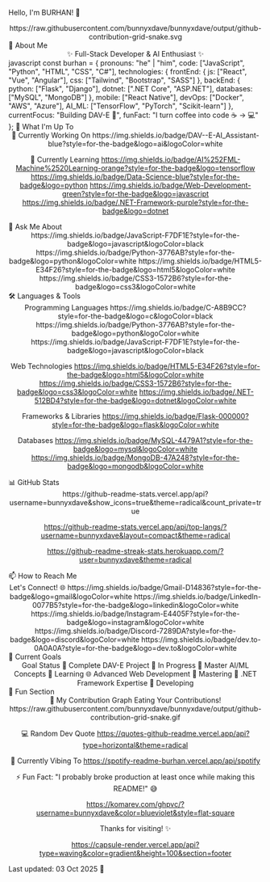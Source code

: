 Hello, I'm BURHAN! 👋
<div align="center">
https://raw.githubusercontent.com/bunnyxdave/bunnyxdave/output/github-contribution-grid-snake.svg

</div>
🚀 About Me
<div align="center">
✨ Full-Stack Developer & AI Enthusiast ✨

</div>
javascript
const burhan = {
  pronouns: "he" | "him",
  code: ["JavaScript", "Python", "HTML", "CSS", "C#"],
  technologies: {
    frontEnd: {
      js: ["React", "Vue", "Angular"],
      css: ["Tailwind", "Bootstrap", "SASS"]
    },
    backEnd: {
      python: ["Flask", "Django"],
      dotnet: [".NET Core", "ASP.NET"],
      databases: ["MySQL", "MongoDB"]
    },
    mobile: ["React Native"],
    devOps: ["Docker", "AWS", "Azure"],
    AI_ML: ["TensorFlow", "PyTorch", "Scikit-learn"]
  },
  currentFocus: "Building DAV-E 🤖",
  funFact: "I turn coffee into code ☕ → 💻"
};
🌟 What I'm Up To
<div align="center">
🔭 Currently Working On
https://img.shields.io/badge/DAV--E-AI_Assistant-blue?style=for-the-badge&logo=ai&logoColor=white

🌱 Currently Learning
https://img.shields.io/badge/AI%252FML-Machine%2520Learning-orange?style=for-the-badge&logo=tensorflow
https://img.shields.io/badge/Data-Science-blue?style=for-the-badge&logo=python
https://img.shields.io/badge/Web-Development-green?style=for-the-badge&logo=javascript
https://img.shields.io/badge/.NET-Framework-purple?style=for-the-badge&logo=dotnet

</div>
💬 Ask Me About
<div align="center">
https://img.shields.io/badge/JavaScript-F7DF1E?style=for-the-badge&logo=javascript&logoColor=black
https://img.shields.io/badge/Python-3776AB?style=for-the-badge&logo=python&logoColor=white
https://img.shields.io/badge/HTML5-E34F26?style=for-the-badge&logo=html5&logoColor=white
https://img.shields.io/badge/CSS3-1572B6?style=for-the-badge&logo=css3&logoColor=white

</div>
🛠️ Languages & Tools
<div align="center">
Programming Languages
https://img.shields.io/badge/C-A8B9CC?style=for-the-badge&logo=c&logoColor=black
https://img.shields.io/badge/Python-3776AB?style=for-the-badge&logo=python&logoColor=white
https://img.shields.io/badge/JavaScript-F7DF1E?style=for-the-badge&logo=javascript&logoColor=black

Web Technologies
https://img.shields.io/badge/HTML5-E34F26?style=for-the-badge&logo=html5&logoColor=white
https://img.shields.io/badge/CSS3-1572B6?style=for-the-badge&logo=css3&logoColor=white
https://img.shields.io/badge/.NET-512BD4?style=for-the-badge&logo=dotnet&logoColor=white

Frameworks & Libraries
https://img.shields.io/badge/Flask-000000?style=for-the-badge&logo=flask&logoColor=white

Databases
https://img.shields.io/badge/MySQL-4479A1?style=for-the-badge&logo=mysql&logoColor=white
https://img.shields.io/badge/MongoDB-47A248?style=for-the-badge&logo=mongodb&logoColor=white

</div>
📊 GitHub Stats
<div align="center">
https://github-readme-stats.vercel.app/api?username=bunnyxdave&show_icons=true&theme=radical&count_private=true

https://github-readme-stats.vercel.app/api/top-langs/?username=bunnyxdave&layout=compact&theme=radical

https://github-readme-streak-stats.herokuapp.com/?user=bunnyxdave&theme=radical

</div>
📫 How to Reach Me
<div align="center">
Let's Connect! 🌐
https://img.shields.io/badge/Gmail-D14836?style=for-the-badge&logo=gmail&logoColor=white
https://img.shields.io/badge/LinkedIn-0077B5?style=for-the-badge&logo=linkedin&logoColor=white
https://img.shields.io/badge/Instagram-E4405F?style=for-the-badge&logo=instagram&logoColor=white
https://img.shields.io/badge/Discord-7289DA?style=for-the-badge&logo=discord&logoColor=white
https://img.shields.io/badge/dev.to-0A0A0A?style=for-the-badge&logo=dev.to&logoColor=white

</div>
🎯 Current Goals
<div align="center">
Goal	Status
🚀 Complete DAV-E Project	🔄 In Progress
🤖 Master AI/ML Concepts	🔄 Learning
🌐 Advanced Web Development	🔄 Mastering
💼 .NET Framework Expertise	🔄 Developing
</div>
🎉 Fun Section
<div align="center">
🐍 My Contribution Graph Eating Your Contributions!
https://raw.githubusercontent.com/bunnyxdave/bunnyxdave/output/github-contribution-grid-snake.gif

💻 Random Dev Quote
https://quotes-github-readme.vercel.app/api?type=horizontal&theme=radical

🎵 Currently Vibing To
https://spotify-readme-burhan.vercel.app/api/spotify

</div>
<div align="center">
⚡ Fun Fact:
"I probably broke production at least once while making this README!" 😅

https://komarev.com/ghpvc/?username=bunnyxdave&color=blueviolet&style=flat-square

Thanks for visiting! ✨

https://capsule-render.vercel.app/api?type=waving&color=gradient&height=100&section=footer

</div>
Last updated: 03 Oct 2025 🚀

